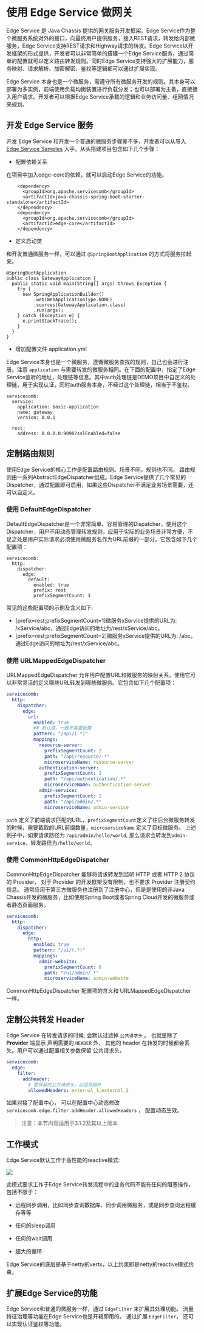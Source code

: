 # 使用 Edge Service 做网关

Edge Service 是 Java Chassis 提供的网关服务开发框架。Edge Service作为整个微服务系统对外的接口，向最终用户提供服务，接入REST请求，转发给内部微服务，Edge Service支持REST请求和Highway请求的转发。Edge Service以开发框架的形式提供，开发者可以非常简单的搭建一个Edge Service服务，通过简单的配置就可以定义路由转发规则。同时Edge Service支持强大的扩展能力，服务映射、请求解析、加密解密、鉴权等逻辑都可以通过扩展实现。

Edge Service 本身也是一个微服务，需遵守所有微服务开发的规则。其本身可以部署为多实例，前端使用负载均衡装置进行负载分发；也可以部署为主备，直接接入用户请求。开发者可以根据Edge Service承载的逻辑和业务访问量、组网情况来规划。

## 开发 Edge Service 服务

开发 Edge Service 和开发一个普通的微服务步骤差不多，开发者可以从导入[Edge Service Samples](https://github.com/apache/servicecomb-samples/tree/master/basic/gateway) 入手。从头搭建项目包含如下几个步骤：

* 配置依赖关系

在项目中加入edge-core的依赖，就可以启动Edge Service的功能。

```
    <dependency>
      <groupId>org.apache.servicecomb</groupId>
      <artifactId>java-chassis-spring-boot-starter-standalone</artifactId>
    </dependency>
    <dependency>
      <groupId>org.apache.servicecomb</groupId>
      <artifactId>edge-core</artifactId>
    </dependency>
```

* 定义启动类

和开发普通微服务一样，可以通过 `@SpringBootApplication` 的方式将服务拉起来。

```
@SpringBootApplication
public class GatewayApplication {
  public static void main(String[] args) throws Exception {
    try {
      new SpringApplicationBuilder()
          .web(WebApplicationType.NONE)
          .sources(GatewayApplication.class)
          .run(args);
    } catch (Exception e) {
      e.printStackTrace();
    }
  }
}
```

* 增加配置文件 application.yml

Edge Service本身也是一个微服务，遵循微服务查找的规则，自己也会进行注册。注意 `application` 与需要转发的微服务相同。在下面的配置中，指定了Edge Service监听的地址，处理链等信息。其中auth处理链是DEMO项目中自定义的处理链，用于实现认证。同时auth服务本身，不经过这个处理链，相当于不鉴权。

```
servicecomb:
  service:
    application: basic-application
    name: gateway
    version: 0.0.1

  rest:
    address: 0.0.0.0:9090?sslEnabled=false
```

## 定制路由规则
使用Edge Service的核心工作是配置路由规则。场景不同，规则也不同。
路由规则由一系列AbstractEdgeDispatcher组成。Edge Service提供了几个常见的Dispatcher，通过配置即可启用，如果这些Dispatcher不满足业务场景需要，还可以自定义。

### 使用 DefaultEdgeDispatcher

DefaultEdgeDispatcher是一个非常简单、容易管理的Dispatcher，使用这个Dispatcher，用户不用动态管理转发规则，应用于实际的业务场景非常方便，不足之处是用户实际请求必须使用微服务名作为URL前缀的一部分。它包含如下几个配置项：

```
servicecomb:
  http:
    dispatcher:
      edge:
        default:
          enabled: true
          prefix: rest
          prefixSegmentCount: 1
```

常见的这些配置项的示例及含义如下:

  * [prefix=rest;prefixSegmentCount=1]微服务xService提供的URL为: /xService/abc，通过Edge访问的地址为/rest/xService/abc。
  * [prefix=rest;prefixSegmentCount=2]微服务xService提供的URL为: /abc，通过Edge访问的地址为/rest/xService/abc。

### 使用 URLMappedEdgeDispatcher

URLMappedEdgeDispatcher 允许用户配置URL和微服务的映射关系。使用它可以非常灵活的定义哪些URL转发到哪些微服务。它包含如下几个配置项：

```yaml
servicecomb:
  http:
    dispatcher:
      edge:
        url:
          enabled: true
          ## 默认值，一般不需要配置
          pattern: "/api/(.*)"
          mappings:
            resource-server:
              prefixSegmentCount: 2
              path: "/api/resource/.*"
              microserviceName: resource-server
            authentication-server:
              prefixSegmentCount: 2
              path: "/api/authentication/.*"
              microserviceName: authentication-server
            admin-service:
              prefixSegmentCount: 2
              path: "/api/admin/.*"
              microserviceName: admin-service
```

`path` 定义了前端请求匹配的URL，`prefixSegmentCount`定义了往后台微服务转发的时候，需要截取的URL前缀数量，`microserviceName` 定义了目标微服务。 上述例子中，如果请求路径为 `/api/admin/hello/world`, 那么请求会转发到`admin-service`，转发路径为`/hello/world`。

### 使用 CommonHttpEdgeDispatcher

CommonHttpEdgeDispatcher 能够将请求转发到监听 HTTP 或者 HTTP 2 协议的 Provider， 对于 Provider 的开发框架没有限制，也不要求 Provider 注册契约信息。 通常应用于第三方微服务也注册到了注册中心，但是是使用的非Java Chassis开发的微服务，比如使用Spring Boot或者Spring Cloud开发的微服务或者静态页面服务。 

```yaml
servicecomb:
  http:
    dispatcher:
      edge:
        http:
          enabled: true
          pattern: "/ui/(.*)"
          mappings:
            admin-website:
              prefixSegmentCount: 0
              path: "/ui/admin/.*"
              microserviceName: admin-website
```

CommonHttpEdgeDispatcher 配置项的含义和 URLMappedEdgeDispatcher 一样。

## 定制公共转发 Header

Edge Service 在转发请求的时候, 会默认过滤掉 `公共请求头` 。 也就是除了 **Provider** 端显示 声明需要的 `HEADER` 外， 其他的 header 在转发的时候都会丢失。用户可以通过配置相关参数保留 公共请求头。

```yaml
servicecomb:
  edge:
    filter:
      addHeader:
        # 要保留的公共请求头，以逗号隔开
        allowedHeaders: external_1,external_2
```

如果对接了配置中心， 可以在配置中心动态修改`servicecomb.edge.filter.addHeader.allowedHeaders` ， 配置动态生效。

> 注意：本节内容适用于3.1.2及其以上版本

## 工作模式

Edge Service默认工作于高性能的reactive模式:

![](../assets/reactive.png)

此模式要求工作于Edge Service转发流程中的业务代码不能有任何的阻塞操作，包括不限于：

  * 远程同步调用，比如同步查询数据库、同步调用微服务，或是同步查询远程缓存等等

  * 任何的sleep调用

  * 任何的wait调用

  * 超大的循环

Edge Service的底层是基于netty的vertx，以上约束即是netty的reactive模式约束。


## 扩展Edge Service的功能

Edge Service和普通的微服务一样，通过 `EdgeFilter` 来扩展其处理功能。 流量特征治理等功能在Edge Service也是开箱即用的。 通过扩展 `EdgeFilter`， 还可以实现认证鉴权等功能。 

